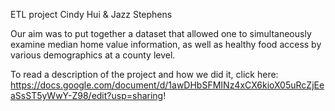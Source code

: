 ETL project 
Cindy Hui & Jazz Stephens

Our aim was to put together a dataset that allowed one to simultaneously examine median home value information, as well as healthy food access by various demographics at a county level. 

To read a description of the project and how we did it, click here: https://docs.google.com/document/d/1awDHbSFMINz4xCX6kioX05uRcZjEeaSsST5yWwY-Z98/edit?usp=sharing!
